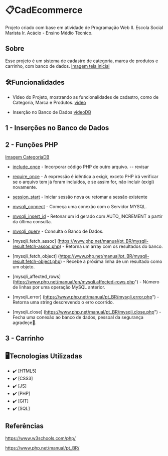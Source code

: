 # 📋CadEcommerce
Projeto criado com base em atividade de Programação Web II. Escola Social Marista Ir. Acácio - Ensino Médio Técnico.


## Sobre
Esse projeto é um sistema de cadastro de categoria, marca de produtos e carrinho, com banco de dados.
[Imagem tela inicial](doc/inicial.png)


## 🛠️Funcionalidades
- Vídeo do Projeto, mostrando as funcionalidades de cadastro, como de Categoria, Marca e Produtos. 
[video](doc/projeto.mp4)

- Inserção no Banco de Dados
[videoDB](doc/BD.mp4)

## 1 - Inserções no Banco de Dados

## 2 - Funções PHP
[Imagem CategoriaDB](doc/)

- [include_once](https://www.w3schools.com/php/keyword_include_once.asp) - Incorporar código PHP de outro arquivo. -- revisar

- [require_once](https://www.php.net/manual/en/function.require-once.php) - A expressão é idêntica a exigir, exceto PHP irá verificar se o arquivo tem já foram incluídos, e se assim for, não incluir (exigi) novamente.  

- [session_start](https://www.php.net/manual/en/function.session-start.php) - Iniciar sessão nova ou retomar a sessão existente  

- [mysqli_connect](https://www.php.net/manual/pt_BR/function.mysqli-connect.php) - Começa uma conexão com o Servidor MYSQL.  

- [mysqli_insert_id](https://www.w3schools.com/php/func_mysqli_insert_id.asp#gsc.tab=0) - Retonar um id gerado com AUTO_INCREMENT a partir da última consulta.  

- [mysqli_query](https://www.php.net/manual/pt_BR/mysqli.query.php) - Consulta o Banco de Dados.  

- [mysqli_fetch_assoc] (https://www.php.net/manual/pt_BR/mysqli-result.fetch-assoc.php) - Retorna um array com os resultados do banco.  

- [mysqli_fetch_object] (https://www.php.net/manual/pt_BR/mysqli-result.fetch-object.php) - Recebe a próxima linha de um resultado como um objeto.  

- [mysqli_affected_rows] (https://www.php.net/manual/en/mysqli.affected-rows.php") - Número de linhas por uma operação MySQL anterior.   

- [mysqli_error] (https://www.php.net/manual/pt_BR/mysqli.error.php") - Retorna uma string descrevendo o erro ocorrido.  

- [mysqli_close] (https://www.php.net/manual/pt_BR/mysqli.close.php") - Fecha uma conexão ao banco de dados, pessoal da segurança agradeçe🙂.  


## 3 - Carrinho


## 🖥Tecnologias Utilizadas
- :heavy_check_mark: [HTML5]
- :heavy_check_mark: [CSS3]
- :heavy_check_mark: [JS]
- :heavy_check_mark: [PHP]
- :heavy_check_mark: [GIT]
- :heavy_check_mark: [SQL]


## Referências

https://www.w3schools.com/php/

https://www.php.net/manual/pt_BR/